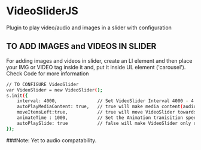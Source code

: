 # VideoSliderJS
Plugin to play video/audio and images in a slider with configuration 

## TO ADD IMAGES and VIDEOS IN SLIDER
For adding images and videos in slider, create an LI element and then place your IMG or VIDEO tag inside it and, put it inside UL element ('carousel'). Check Code for more information

```sh
// TO CONFIGURE VideoSlider
var VideoSlider = new VideoSlider();
s.init({
    interval: 4000,               // Set VideoSlider Interval 4000 - 4 sec.
    autoPlayMediaContent: true,   // true will make media content(audio/video) runs automatically on coming in front, FALSE will not play video.
    moveItemsLeft:true,           // true will move VideoSlider towards left, FALSE will move VideoSlider towards right.
    animateTime : 1000,           // Set the Animation tranisition speed (set in css as well)
    autoPlaySlide: true           // false will make VideoSlider only on button click
});
```
###Note:
Yet to audio compatability.
